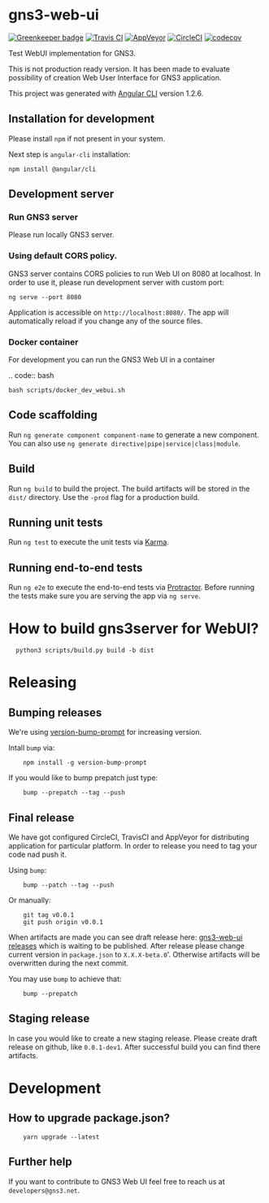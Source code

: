 # gns3-web-ui

[![Greenkeeper badge](https://badges.greenkeeper.io/GNS3/gns3-web-ui.svg)](https://greenkeeper.io/)
[![Travis CI](https://api.travis-ci.org/GNS3/gns3-web-ui.svg?branch=master)](https://travis-ci.org)
[![AppVeyor](https://ci.appveyor.com/api/projects/status/github/GNS3/gns3-web-ui?branch=master&svg=true)](https://www.appveyor.com/)
[![CircleCI](https://circleci.com/gh/GNS3/gns3-web-ui/tree/master.png)](https://circleci.com/gh/GNS3/gns3-web-ui/tree/master.png)
[![codecov](https://codecov.io/gh/GNS3/gns3-web-ui/branch/master/graph/badge.svg)](https://codecov.io/gh/GNS3/gns3-web-ui)


Test WebUI implementation for GNS3. 

This is not production ready version. It has been made to evaluate possibility of creation Web User Interface for GNS3 application.

This project was generated with [Angular CLI](https://github.com/angular/angular-cli) version 1.2.6.

## Installation for development

Please install `npm` if not present in your system. 

Next step is `angular-cli` installation:

```
npm install @angular/cli
```

## Development server

### Run GNS3 server

Please run locally GNS3 server.

### Using default CORS policy.

GNS3 server contains CORS policies to run Web UI on 8080 at localhost. In order to use it, please run development server with custom port:

```
ng serve --port 8080
``` 

Application is accessible on `http://localhost:8080/`. The app will automatically reload if you change any of the source files.

### Docker container

For development you can run the GNS3 Web UI in a container

.. code:: bash

    bash scripts/docker_dev_webui.sh

## Code scaffolding

Run `ng generate component component-name` to generate a new component. You can also use `ng generate directive|pipe|service|class|module`.

## Build

Run `ng build` to build the project. The build artifacts will be stored in the `dist/` directory. Use the `-prod` flag for a production build.

## Running unit tests

Run `ng test` to execute the unit tests via [Karma](https://karma-runner.github.io).

## Running end-to-end tests

Run `ng e2e` to execute the end-to-end tests via [Protractor](http://www.protractortest.org/).
Before running the tests make sure you are serving the app via `ng serve`.

# How to build gns3server for WebUI?

      python3 scripts/build.py build -b dist

# Releasing

## Bumping releases

We're using [version-bump-prompt](https://www.npmjs.com/package/version-bump-prompt) for increasing version.

Intall `bump` via:

        npm install -g version-bump-prompt
        
If you would like to bump prepatch just type:

        bump --prepatch --tag --push
        
## Final release

We have got configured CircleCI, TravisCI and AppVeyor for distributing application for particular platform. In order to release you need to tag your code nad push it.

Using `bump`:

        bump --patch --tag --push

Or manually:

        git tag v0.0.1
        git push origin v0.0.1
        

When artifacts are made you can see draft release here: [gns3-web-ui releases](https://github.com/GNS3/gns3-web-ui/releases) which is waiting to be published.
After release please change current version in `package.json` to `X.X.X-beta.0`'. Otherwise artifacts will be overwritten during the next commit. 

You may use `bump` to achieve that:
      
        bump --prepatch

## Staging release

In case you would like to create a new staging release. Please create draft release on github, like `0.0.1-dev1`. After successful build you can find there artifacts. 

# Development

## How to upgrade package.json?

        yarn upgrade --latest

## Further help

If you want to contribute to GNS3 Web UI feel free to reach us at `developers@gns3.net`.
